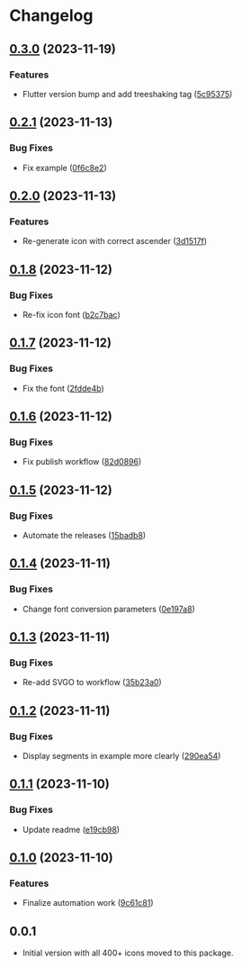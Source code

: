 # Changelog

## [0.3.0](https://github.com/coingaming/moon_flutter_icons/compare/v0.2.1...v0.3.0) (2023-11-19)


### Features

* Flutter version bump and add treeshaking tag ([5c95375](https://github.com/coingaming/moon_flutter_icons/commit/5c95375121703f8f723076873f2b11e646f49309))

## [0.2.1](https://github.com/coingaming/moon_flutter_icons/compare/v0.2.0...v0.2.1) (2023-11-13)


### Bug Fixes

* Fix example ([0f6c8e2](https://github.com/coingaming/moon_flutter_icons/commit/0f6c8e2b4216bb5b7bf3ff512f6306f3efe88500))

## [0.2.0](https://github.com/coingaming/moon_flutter_icons/compare/v0.1.8...v0.2.0) (2023-11-13)


### Features

* Re-generate icon with correct ascender ([3d1517f](https://github.com/coingaming/moon_flutter_icons/commit/3d1517f4f3038da20e2c37101849ae81e6c672bd))

## [0.1.8](https://github.com/coingaming/moon_flutter_icons/compare/v0.1.7...v0.1.8) (2023-11-12)


### Bug Fixes

* Re-fix icon font ([b2c7bac](https://github.com/coingaming/moon_flutter_icons/commit/b2c7bace27d54080bd80bc7471846190b31e42ae))

## [0.1.7](https://github.com/coingaming/moon_flutter_icons/compare/v0.1.6...v0.1.7) (2023-11-12)


### Bug Fixes

* Fix the font ([2fdde4b](https://github.com/coingaming/moon_flutter_icons/commit/2fdde4ba4820ac637e3ccb11890edbcfc78703fd))

## [0.1.6](https://github.com/coingaming/moon_flutter_icons/compare/v0.1.5...v0.1.6) (2023-11-12)


### Bug Fixes

* Fix publish workflow ([82d0896](https://github.com/coingaming/moon_flutter_icons/commit/82d089641ac2722003cc4e52b827cd319090d8f2))

## [0.1.5](https://github.com/coingaming/moon_flutter_icons/compare/v0.1.4...v0.1.5) (2023-11-12)


### Bug Fixes

* Automate the releases ([15badb8](https://github.com/coingaming/moon_flutter_icons/commit/15badb8d2fc17d103e563ed310f64a6a676552a7))

## [0.1.4](https://github.com/coingaming/moon_flutter_icons/compare/v0.1.3...v0.1.4) (2023-11-11)


### Bug Fixes

* Change font conversion parameters ([0e197a8](https://github.com/coingaming/moon_flutter_icons/commit/0e197a84a8a6d8823e7c72c2c77fb4855cceaa0c))

## [0.1.3](https://github.com/coingaming/moon_flutter_icons/compare/v0.1.2...v0.1.3) (2023-11-11)


### Bug Fixes

* Re-add SVGO to workflow ([35b23a0](https://github.com/coingaming/moon_flutter_icons/commit/35b23a004ef23f3ecc5124afdd06cf7c405dd227))

## [0.1.2](https://github.com/coingaming/moon_flutter_icons/compare/v0.1.1...v0.1.2) (2023-11-11)


### Bug Fixes

* Display segments in example more clearly ([290ea54](https://github.com/coingaming/moon_flutter_icons/commit/290ea5436297a04d3363e5f5f21fe29a3d20b6bb))

## [0.1.1](https://github.com/coingaming/moon_flutter_icons/compare/v0.1.0...v0.1.1) (2023-11-10)


### Bug Fixes

* Update readme ([e19cb98](https://github.com/coingaming/moon_flutter_icons/commit/e19cb9811adfa174b2ae240444effd9b40c767e5))

## [0.1.0](https://github.com/coingaming/moon_flutter_icons/compare/v0.0.1...v0.1.0) (2023-11-10)


### Features

* Finalize automation work ([9c61c81](https://github.com/coingaming/moon_flutter_icons/commit/9c61c8107a02a9294cc8a13554fbe4b672a7aa22))

## 0.0.1

* Initial version with all 400+ icons moved to this package.
